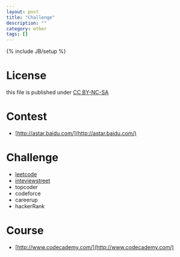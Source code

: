 ```yaml
---
layout: post
title: "Challenge"
description: ""
category: other
tags: []
---
```

{% include JB/setup %}
# License
this file is published under [CC BY-NC-SA](http://creativecommons.org/licenses/by-nc-sa/3.0/)

# Contest
* [http://astar.baidu.com/](http://astar.baidu.com/)

# Challenge
* [leetcode](http://leetcode.com/)
* [inteviewstreet](https://www.interviewstreet.com/challenges/)
* topcoder
* codeforce
* careerup
* hackerRank

# Course
* [http://www.codecademy.com/](http://www.codecademy.com/)
